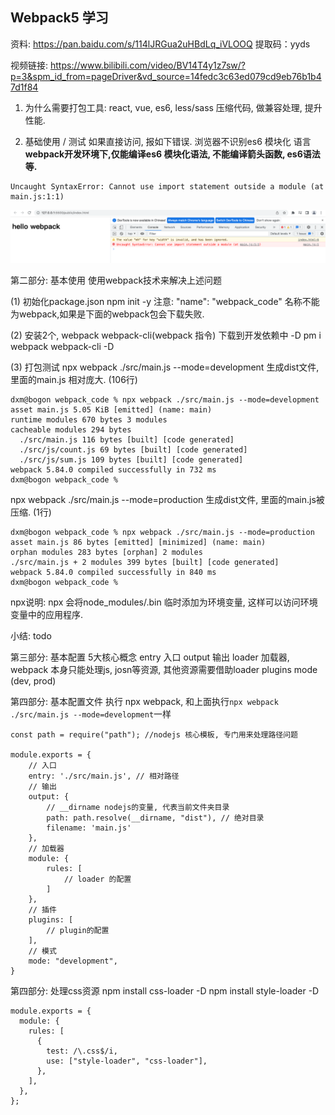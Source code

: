 ## Webpack5 学习


资料:
https://pan.baidu.com/s/114lJRGua2uHBdLq_iVLOOQ 提取码：yyds

视频链接:
https://www.bilibili.com/video/BV14T4y1z7sw/?p=3&spm_id_from=pageDriver&vd_source=14fedc3c63ed079cd9eb76b1b47d1f84



1. 为什么需要打包工具:
react, vue, es6, less/sass
压缩代码, 做兼容处理, 提升性能.

2. 基础使用 / 测试
如果直接访问, 报如下错误.
浏览器不识别es6 模块化 语言
**webpack开发环境下,仅能编译es6 模块化语法, 不能编译箭头函数, es6语法等.**
```
Uncaught SyntaxError: Cannot use import statement outside a module (at main.js:1:1)
```

 ![Uncaught SyntaxError.png](./public/img/Uncaught%20SyntaxError.png)


第二部分: 基本使用
使用webpack技术来解决上述问题


(1) 初始化package.json
npm init -y 
注意: "name": "webpack_code" 名称不能为webpack,如果是下面的webpack包会下载失败.

(2) 安装2个, webpack webpack-cli(webpack 指令)
下载到开发依赖中 -D
pm i webpack webpack-cli -D

(3) 打包测试
npx webpack ./src/main.js --mode=development
生成dist文件, 里面的main.js 相对庞大. (106行)
```
dxm@bogon webpack_code % npx webpack ./src/main.js --mode=development
asset main.js 5.05 KiB [emitted] (name: main)
runtime modules 670 bytes 3 modules
cacheable modules 294 bytes
  ./src/main.js 116 bytes [built] [code generated]
  ./src/js/count.js 69 bytes [built] [code generated]
  ./src/js/sum.js 109 bytes [built] [code generated]
webpack 5.84.0 compiled successfully in 732 ms
dxm@bogon webpack_code %
```
 
npx webpack ./src/main.js --mode=production
生成dist文件, 里面的main.js被压缩. (1行)
```
dxm@bogon webpack_code % npx webpack ./src/main.js --mode=production 
asset main.js 86 bytes [emitted] [minimized] (name: main)
orphan modules 283 bytes [orphan] 2 modules
./src/main.js + 2 modules 399 bytes [built] [code generated]
webpack 5.84.0 compiled successfully in 840 ms
dxm@bogon webpack_code % 
```

npx说明: npx 会将node_modules/.bin 临时添加为环境变量, 这样可以访问环境变量中的应用程序.

小结: todo



第三部分: 基本配置
5大核心概念
entry 入口
output 输出
loader 加载器, webpack 本身只能处理js, josn等资源, 其他资源需要借助loader
plugins
mode (dev, prod)



第四部分: 基本配置文件
执行 npx webpack, 和上面执行```npx webpack ./src/main.js --mode=development```一样
```
const path = require("path"); //nodejs 核心模板, 专门用来处理路径问题

module.exports = {
    // 入口
    entry: './src/main.js', // 相对路径
    // 输出
    output: {
        // __dirname nodejs的变量, 代表当前文件夹目录
        path: path.resolve(__dirname, "dist"), // 绝对目录
        filename: 'main.js'
    },
    // 加载器
    module: {
        rules: [
            // loader 的配置
        ]
    },
    // 插件
    plugins: [
        // plugin的配置
    ],
    // 模式
    mode: "development",
}
```

第四部分:  处理css资源
npm install css-loader -D
npm install style-loader -D

```
module.exports = {
  module: {
    rules: [
      {
        test: /\.css$/i,
        use: ["style-loader", "css-loader"],
      },
    ],
  },
};
```